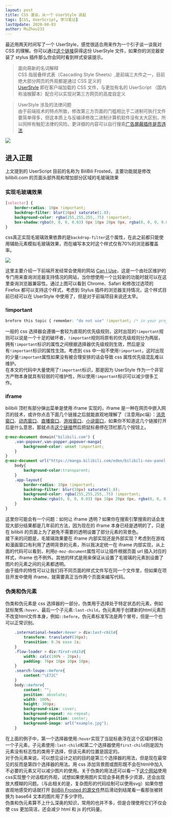 ```yaml
---
layout: post
title: CSS 漫谈，从一个 UserStyle 说起  
tags: [CSS, UserScript, 学习笔记]
lastUpdate: 2020-08-03  
author: MuZhou233
---
```


最近用两天时间写了一个 UserStyle，感觉很适合用来作为一个引子谈一谈我对 CSS 的理解。你可以通过[这个链接](https://dl.mosarin.tech/moscryle/bilibili-frosted.user.css?s)获得这份 UserStyle 文件，如果你的浏览器安装了 stylus 插件那么你会同时看到样式安装提示。

> 面向萌新的名词解释  
> CSS 指层叠样式表（Cascading Style Sheets）,是前端三大件之一，目前绝大部分网页的外观都是通过 CSS 定义的   
> [UserStyle](https://github.com/topics/userstyles) 即在客户端加载的 CSS 文件，与更加有名的 UserScript （国内称油猴脚本）配合可以实现对第三方网页的高度自定义

> UserStyle 涉及的法律问题  
> 由于前端技术的特点所致，修改第三方页面的门槛相比于二进制可执行文件要简单得多，但这本质上与反编译修改二进制计算机软件没有太大区别，所以同样有触犯法律的风险。更详细的内容可以自行搜索[广告屏蔽插件是否违法](https://mosar.in/lmbtfy/?q=5bm/5ZGK5bGP6JS95o+S5Lu25piv5ZCm6L+d5rOV)

![](https://dl.mosarin.tech/Images/20-08/20_8_3_1.jpg)

## 进入正题

上文提到的 UserScript 目前的名称为 BiliBili Frosted，主要功能就是修改 bilibili.com 的页面头部外观和增加部分区域的毛玻璃效果

### 实现毛玻璃效果

```css
[selector] {
    border-radius: 10px !important;
    backdrop-filter: blur(10px) saturate(1.8);
    background-color: rgba(255,255,255,.75) !important;
    box-shadow:rgba(0, 0, 0, 0.03) 0px 10px 20px 0px, rgba(0, 0, 0, 0.02) 0px 5px 10px 0px !important;
}
```

css真正实现毛玻璃效果依靠的是`backdrop-filter`这个属性，在此之前都只能使用辅助元素模拟毛玻璃效果，而在编写本文时这个样式仅有70%的浏览器覆盖率。

![](https://dl.mosarin.tech/Images/20-08/20_8_3_2.jpg)

这里主要介绍一下前端开发经常会使用的网站 [Can I Use](caniuse.com)，这是一个由社区维护的专门用来查询浏览器支持情况的网站，当你想使用一个比较新的功能时就可以在这里查询浏览器兼容性。通过上图可以看到 Chrome、Safari 和修改过选项的 Firefox 都可以支持这个样式，考虑到 Stylus 插件的浏览器支持情况，这个样式目前已经可以在 UserStyle 中使用了，但是对于前端项目来说还太早。

### !important

```css
brefore this topic { remember: "do not use" !important; /* in your project */ }
```
一般的 css 选择器会遵循一套较为直观的优先级规则，这时出现的`!important`规则可以说是一个十足的破坏者，`!important`规则将原有的优先级规则分为两层，拥有`!important`标识的属性之间根据选择器优先级规则生效，然后是没有`!important`标识的属性生效。考虑到 css 中一般不使用`!important`，这时出现的少量`!important`属性如果没有被合理安排的话会导致 css 属性优先级混乱难以维护。  
在本文的代码中大量使用了`!important`标识，那是因为 UserStyle 作为一个非官方产物本身就具有较弱的可维护性，所以使用`!important`标识可以减少很多工作。

### iframe

bilibili 顶栏有部分弹出菜单是使用 iframe 实现的，iframe 是一种在网页中嵌入网页的技术，或许你点击下面几个链接之后就能直观地理解了（注意用pc端）：[消息窗口](https://message.bilibili.com/pages/nav/index_new_pc_sync)、[动态窗口](https://t.bilibili.com/pages/nav/index_new)、[直播窗口](https://live.bilibili.com/blackboard/dropdown-menu.html)、[游戏窗口](https://www.bilibili.com/page-proxy/game-nav.html)、[小说窗口](https://manga.bilibili.com/eden/bilibili-nav-panel.html)，如果你不知道这几个链接打开后是什么意思，那就点击[这个链接](https://www.bilibili.com)然后把鼠标悬停在顶栏那几个按钮上。

```css
@-moz-document domain("bilibili.com") {
    .van-popover.van-popper.popover-manga{
        background-color: unset !important;
    }
}
@-moz-document url("https://manga.bilibili.com/eden/bilibili-nav-panel.html") {/* iframe */
    body{
        background-color:transparent;
    }
    .app-layout{
        border-radius: 10px !important;
        backdrop-filter: blur(10px) saturate(1.8);
        background-color: rgba(255,255,255,.75) !important;
        box-shadow:rgba(0, 0, 0, 0.03) 0px 10px 20px 0px, rgba(0, 0, 0, 0.02) 0px 5px 10px 0px !important;
    }
}
```

这里你可能会有一个问题：如何让 iframe 透明？如果你在搜索引擎搜索的话会发现大部分结果都是几年前的方法，因为现在的 iframe 本身已经是透明的了，只是在 bilibili 的页面上为了避免不需要的透明设置了部分元素的背景色。  
接下来的问题是，毛玻璃效果要在 iframe 内部实现还是外部实现？考虑到在游戏和漫画窗口有利用了透明背景的元素，所以我决定统一在 iframe 内部实现，从上面的代码可以看到，利用`@-moz-document`属性可以让插件根据页面 url 插入对应的样式，iframe 也不例外。其他的样式是用来保证从设置了毛玻璃的元素到设置了图片的元素之间的元素都透明。  
由于插件的特性可以让我们将不同页面的样式文件写在同一个文件里，但如果在项目开发中使用 iframe，就需要真正当作两个页面来编写代码。  

### 伪类和伪元素

伪类和伪元素是 css 选择器的一部分，伪类用于选择处于特定状态的元素，例如鼠标聚焦`:hover`、最后一个子元素`:last-child`，伪元素用于创建新的html元素而不改变html文件本身，例如`::before`，伪元素标准写法是两个冒号，但是一个也可以正常识别。

```css
    .international-header:hover > div:last-child{
        transform: translateY(30px);
        transition: 0.3s ease 1s;
    }
    .flow-loader > div:first-child{
        width: calc(100% - 20px);
        padding: 76px 10px 10px 10px;
    }
    .search-loupe::before{
        content:"\E72C"
    }
    body::before{
        content: "";
        position: absolute;
        width: 100%;
        height: 300px;
        background-size: cover;
        background-repeat: no-repeat;
        background-position: center;
        background-image: url("example.jpg");
    }
```

在上面的例子中，第一个选择器使用`:hover`实现了当鼠标悬浮在这个区域时移动一个子元素，子元素使用`:last-child`和第二个选择器使用`first-child`则是因为元素没有标志性的类用于选择，但该元素的位置是固定的。  
对于伪元素来说，可以想见设计之初的目的是第三个选择器的用法，但是现在最常见的反而是第四个选择器的用法。用 css 添加背景图或图形既不会在html中加入不必要的元素又可以减少图片的使用。关于伪类的用法还可以看一下[这个网站](http://www.cssarrowplease.com/)使用css实现整个对话框的外观，试想如果使用图片实现会多耗费多少资源，还会出现放大模糊的问题。（与此相关的是，复杂图形的代码绘制可以使用svg）如果你想直观地感受的话就打开 [BiliBili Frosted 的源文件](https://dl.mosarin.tech/moscryle/bilibili-frosted.user.css?s)然后滑动到结尾看一看那张被转换为 base64 文本的图片用了多少字符。  
伪类和伪元素算不上什么深奥的知识，常用的也并不多，但是合理使用它们不仅会使 css 更加简洁，还会减少 html 和 js 的代码量。